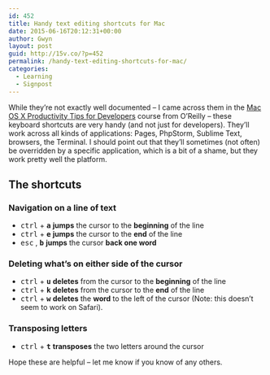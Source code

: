 ```yaml
---
id: 452
title: Handy text editing shortcuts for Mac
date: 2015-06-16T20:12:31+00:00
author: Gwyn
layout: post
guid: http://15v.co/?p=452
permalink: /handy-text-editing-shortcuts-for-mac/
categories:
  - Learning
  - Signpost
---
```

While they&#8217;re not exactly well documented &#8211; I came across them in the [Mac OS X Productivity Tips for Developers](https://www.safaribooksonline.com/library/view/mac-os-x/9781491945476/) course from O&#8217;Reilly &#8211; these keyboard shortcuts are very handy (and not just for developers). They&#8217;ll work across all kinds of applications: Pages, PhpStorm, Sublime Text, browsers, the Terminal. I should point out that they&#8217;ll sometimes (not often) be overridden by a specific application, which is a bit of a shame, but they work pretty well the platform.

## The shortcuts

### Navigation on a line of text

  * <kbd>ctrl</kbd> + **<kbd>a</kbd>** **jumps** the cursor to the **beginning** of the line
  * <kbd>ctrl</kbd> + **<kbd>e</kbd>** **jumps** the cursor to the **end** of the line
  * <kbd>esc</kbd> , **<kbd>b</kbd>** **jumps** the cursor **back one word** 

### Deleting what&#8217;s on either side of the cursor

  * <kbd>ctrl</kbd> + **<kbd>u</kbd>** **deletes** from the cursor to the **beginning** of the line
  * <kbd>ctrl</kbd> + **<kbd>k</kbd>** **deletes** from the cursor to the **end** of the line
  * <kbd>ctrl</kbd> + **<kbd>w</kbd>** **deletes** the **word** to the left of the cursor (Note: this doesn&#8217;t seem to work on Safari).

### Transposing letters

  * <kbd>ctrl</kbd> + **<kbd>t</kbd>** **transposes** the two letters around the cursor

Hope these are helpful &#8211; let me know if you know of any others.